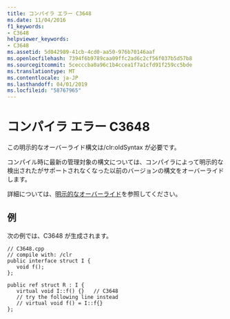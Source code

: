 ```yaml
---
title: コンパイラ エラー C3648
ms.date: 11/04/2016
f1_keywords:
- C3648
helpviewer_keywords:
- C3648
ms.assetid: 5d042989-41cb-4cd0-aa50-976b70146aaf
ms.openlocfilehash: 7394f6b9789caa09ffc2ad6c2cf56f037b5d57b8
ms.sourcegitcommit: 5cecccba0a96c1b4ccea1f7a1cfd91f259cc5bde
ms.translationtype: MT
ms.contentlocale: ja-JP
ms.lasthandoff: 04/01/2019
ms.locfileid: "58767965"
---
```

# <a name="compiler-error-c3648"></a>コンパイラ エラー C3648

この明示的なオーバーライド構文は/clr:oldSyntax が必要です。

コンパイル時に最新の管理対象の構文については、コンパイラによって明示的な検出されたがサポートされなくなった以前のバージョンの構文をオーバーライドします。

詳細については、[明示的なオーバーライド](../../extensions/explicit-overrides-cpp-component-extensions.md)を参照してください。

## <a name="example"></a>例

次の例では、C3648 が生成されます。

```
// C3648.cpp
// compile with: /clr
public interface struct I {
   void f();
};

public ref struct R : I {
   virtual void I::f() {}   // C3648
   // try the following line instead
   // virtual void f() = I::f{}
};
```